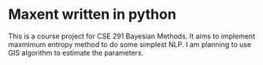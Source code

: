 Maxent written in python
=============
This is a course project for CSE 291 Bayesian Methods.
It aims to implement maxmimum entropy method to do some 
simplest NLP. I am planning to use GIS algorithm to estimate
the parameters. 
